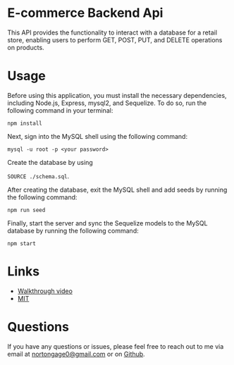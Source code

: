 # E-commerce Backend Api
This API provides the functionality to interact with a database for a retail store, enabling users to perform GET, POST, PUT, and DELETE operations on products. 
# Usage 
Before using this application, you must install the necessary dependencies, including Node.js, Express, mysql2, and Sequelize. To do so, run the following command in your terminal:

``npm install``

Next, sign into the MySQL shell using the following command:

``mysql -u root -p <your password>``

Create the database by using 

``SOURCE ./schema.sql``.

After creating the database, exit the MySQL shell and add seeds by running the following command:

``npm run seed``

Finally, start the server and sync the Sequelize models to the MySQL database by running the following command:

``npm start`` 

# Links 
- [Walkthrough video]()
- [MIT](https://opensource.org/license/mit/)

# Questions 
If you have any questions or issues, please feel free to reach out to me via email at nortongage0@gmail.com or on [Github](https://github.com/Gatewayss).